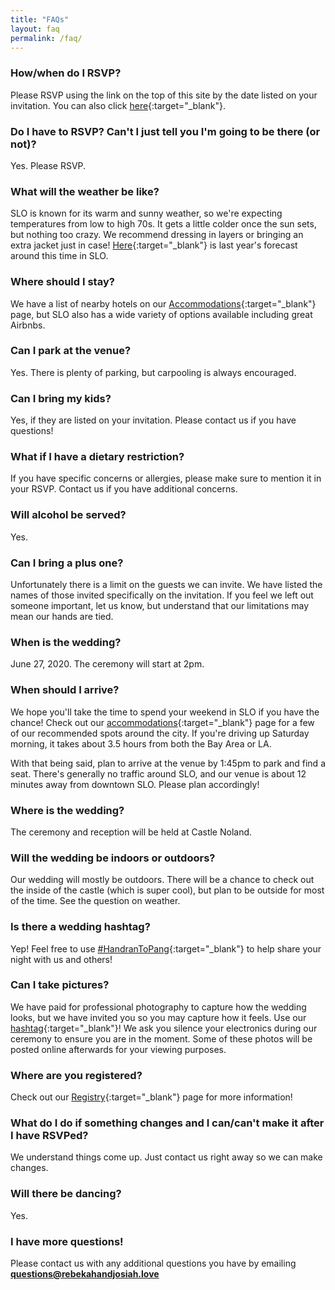 ```yaml
---
title: "FAQs"
layout: faq
permalink: /faq/
---
```


### How/when do I RSVP?
Please RSVP using the link on the top of this site by the date listed on your invitation. You can also click [here](../rsvp){:target="_blank"}.

### Do I have to RSVP? Can't I just tell you I'm going to be there (or not)?
 Yes. Please RSVP.

### What will the weather be like?
SLO is known for its warm and sunny weather, so we're expecting temperatures from low to high 70s. It gets a little colder once the sun sets, but nothing too crazy. We recommend dressing in layers or bringing an extra jacket just in case! [Here](https://www.accuweather.com/en/us/san-luis-obispo-ca/93401/june-weather/331999){:target="_blank"}
 is last year's forecast around this time in SLO.

### Where should I stay?
We have a list of nearby hotels on our [Accommodations](../accommodations){:target="_blank"} page, but SLO also has a wide variety of options available including great Airbnbs. 

### Can I park at the venue?
Yes. There is plenty of parking, but carpooling is always encouraged.

### Can I bring my kids?
Yes, if they are listed on your invitation. Please contact us if you have questions!

### What if I have a dietary restriction?
If you have specific concerns or allergies, please make sure to mention it in your RSVP. Contact us if you have additional concerns.

### Will alcohol be served?
Yes.

### Can I bring a plus one?
Unfortunately there is a limit on the guests we can invite. We have listed the names of those invited specifically on the invitation. If you feel we left out someone important, let us know, but understand that our limitations may mean our hands are tied.

### When is the wedding?
June 27, 2020. The ceremony will start at 2pm.

### When should I arrive?
We hope you'll take the time to spend your weekend in SLO if you have the chance! Check out our [accommodations](../accommodations){:target="_blank"} page for a few of our recommended spots around the city. If you're driving up Saturday morning, it takes about 3.5 hours from both the Bay Area or LA.

With that being said, plan to arrive at the venue by 1:45pm to park and find a seat. There's generally no traffic around SLO, and our venue is about 12 minutes away from downtown SLO. Please plan accordingly!

### Where is the wedding?
The ceremony and reception will be held at Castle Noland.

### Will the wedding be indoors or outdoors?
Our wedding will mostly be outdoors. There will be a chance to check out the inside of the castle (which is super cool), but plan to be outside for most of the time. See the question on weather.

### Is there a wedding hashtag?
Yep! Feel free to use [#HandranToPang](https://www.instagram.com/explore/tags/HandranToPang/){:target="_blank"} to help share your night with us and others!

### Can I take pictures?
We have paid for professional photography to capture how the wedding looks, but we have invited you so you may capture how it feels. Use our [hashtag](https://www.instagram.com/explore/tags/HandranToPang/){:target="_blank"}! We ask you silence your electronics during our ceremony to ensure you are in the moment. Some of these photos will be posted online afterwards for your viewing purposes.

### Where are you registered?
Check out our [Registry](../registry){:target="_blank"} page for more information!

### What do I do if something changes and I can/can't make it after I have RSVPed?
We understand things come up. Just contact us right away so we can make changes.

### Will there be dancing?
Yes.

### I have more questions!
Please contact us with any additional questions you have by emailing **questions@rebekahandjosiah.love**
